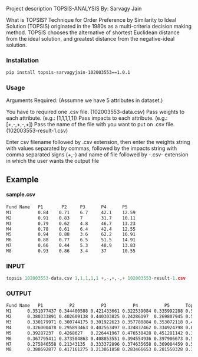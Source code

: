Project description
TOPSIS-ANALYSIS
By: Sarvagy Jain

What is TOPSIS?
Technique for Order Preference by Similarity to Ideal Solution (TOPSIS) originated in the 1980s as a multi-criteria decision making method. TOPSIS chooses the alternative of shortest Euclidean distance from the ideal solution, and greatest distance from the negative-ideal solution.

### Installation
```bash
pip install topsis-sarvagyjain-102003553==1.0.1
```


### Usage

Arguments Required:
(Assumne we have 5  attributes in dataset.)

You have to required one .csv file. (102003553-data.csv)
Pass weights to each attribute. (e.g.: [1,1,1,1,1])
Pass impacts to each attribute. (e.g.: [+,-,+,-,+])
Pass the name of the file with you want to put on .csv file. (102003553-result-1.csv)


Enter csv filename followed by .csv extension, then enter the weights string with values separated by commas, followed by the impacts string with comma separated signs (+,-) and name of file followed by -.csv- extension in which the user wants the output file

## Example
#### sample.csv
```bash
Fund Name	P1	     P2     P3	    P4	    P5
M1	        0.84	0.71	6.7	    42.1	12.59
M2	        0.91	0.83	7	    31.7	10.11
M3	        0.79	0.62	4.8	    46.7	13.23
M4	        0.78	0.61	6.4	    42.4	12.55
M5	        0.94	0.88	3.6	    62.2	16.91
M6	        0.88	0.77	6.5	    51.5	14.91
M7	        0.66	0.44	5.3	    48.9	13.83
M8	        0.93	0.86	3.4	    37	    10.55

```

### INPUT
```python
topsis 102003553-data.csv 1,1,1,1,1 +,-,+,-,+ 102003553-result-1.csv
```

### OUTPUT

```bash
Fund Name	P1	        P2	        P3	        P4	        P5	    Topsis Score	Rank
M1	    0.351077437	0.344400588	0.421433661	0.322539084	0.335992288	0.594551725	    2
M2	    0.380333891	0.402609138	0.440303825	0.24286197	0.269807945	0.566246179	    3
M3	    0.330179971	0.300744175	0.301922623	0.357780884	0.353072118	0.485394123	    6
M4	    0.326000478	0.295893463	0.402563497	0.324837462	0.334924798	0.612775882	    1
M5	    0.39287237	0.4268627	0.226441967	0.476530428	0.451281142	0.361550918	    8
M6	    0.367795411	0.373504863	0.408853551	0.394554936	0.397906673	0.538764066	    5
M7	    0.275846558	0.21343135	0.333372896	0.374635658	0.369084459	0.560458621	    4
M8	    0.388692877	0.417161275	0.213861858	0.283466653	0.281550328	0.38966293	    7
```